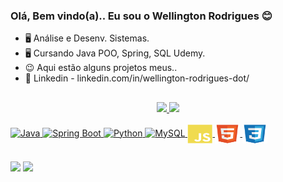 ### Olá, Bem vindo(a).. Eu sou o Wellington Rodrigues 😊

- 🖥️ Análise e Desenv. Sistemas.
- 🖥️ Cursando Java POO, Spring, SQL Udemy.
- 😉 Aqui estão alguns projetos meus..
- 💼 Linkedin - linkedin.com/in/wellington-rodrigues-dot/
##
<div align="center">
  <a href="https://github.com/wellington-dot">
  <img height="180em" src="https://github-readme-stats.vercel.app/api?username=wellington-dot&show_icons=true&theme=dark&include_all_commits=true&count_private=true"/>
  <img height="130em" src="https://github-readme-stats.vercel.app/api/top-langs/?username=wellington-dot&layout=compact&langs_count=7&theme=dark"/>
</div>
  
<div style="display: inline_block"><br>
  <img src="https://cdn.jsdelivr.net/gh/devicons/devicon/icons/java/java-original.svg" alt="Java" width="40" height="30"/>
  <img src="https://cdn.jsdelivr.net/gh/devicons/devicon/icons/spring/spring-original.svg" alt="Spring Boot" width="40" height="30"/>
  <img src="https://cdn.jsdelivr.net/gh/devicons/devicon/icons/python/python-original.svg" alt="Python" width="40" height="30"/>
  <img src="https://cdn.jsdelivr.net/gh/devicons/devicon/icons/mysql/mysql-original.svg" alt="MySQL" width="40" height="30"/>
  <img align="center" alt="well-Js" height="30" width="40" src="https://raw.githubusercontent.com/devicons/devicon/master/icons/javascript/javascript-plain.svg">
  <img align="center" alt="well-HTML" height="30" width="40" src="https://raw.githubusercontent.com/devicons/devicon/master/icons/html5/html5-original.svg">  
   <img align="center" alt="well-CSS" height="30" width="40" src="https://raw.githubusercontent.com/devicons/devicon/master/icons/css3/css3-original.svg">  
</div>

##
<div>
  <a href="https://instagram.com/wellington_rodg" target="_blank"><img src="https://img.shields.io/badge/-Instagram-%23E4405F?style=for-the-badge&logo=instagram&logoColor=white" target="_blank"></a>
  <a href = "mailto:rwelitin@gmail.com"><img src="https://img.shields.io/badge/-Gmail-%23333?style=for-the-badge&logo=gmail&logoColor=white" target="_blank"></a>
</div>
  
 
